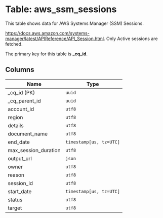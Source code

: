 # Table: aws_ssm_sessions

This table shows data for AWS Systems Manager (SSM) Sessions.

https://docs.aws.amazon.com/systems-manager/latest/APIReference/API_Session.html.
Only Active sessions are fetched.

The primary key for this table is **_cq_id**.

## Columns

| Name          | Type          |
| ------------- | ------------- |
|_cq_id (PK)|`uuid`|
|_cq_parent_id|`uuid`|
|account_id|`utf8`|
|region|`utf8`|
|details|`utf8`|
|document_name|`utf8`|
|end_date|`timestamp[us, tz=UTC]`|
|max_session_duration|`utf8`|
|output_url|`json`|
|owner|`utf8`|
|reason|`utf8`|
|session_id|`utf8`|
|start_date|`timestamp[us, tz=UTC]`|
|status|`utf8`|
|target|`utf8`|
